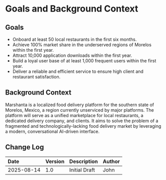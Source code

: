 # Goals and Background Context

## Goals

- Onboard at least 50 local restaurants in the first six months.
- Achieve 100% market share in the underserved regions of Morelos within the first year.
- Attract 10,000 application downloads within the first year.
- Build a loyal user base of at least 1,000 frequent users within the first year.
- Deliver a reliable and efficient service to ensure high client and restaurant satisfaction.

## Background Context

Marshanta is a localized food delivery platform for the southern state of Morelos, Mexico, a region currently unserviced by major platforms. The platform will serve as a unified marketplace for local restaurants, a dedicated delivery company, and clients. It aims to solve the problem of a fragmented and technologically-lacking food delivery market by leveraging a modern, conversational AI-driven interface.

## Change Log

| Date | Version | Description | Author |
| :--- | :------ | :---------- | :----- |
| 2025-08-14 | 1.0 | Initial Draft | John |
